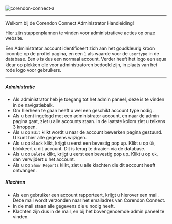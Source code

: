 #

![corendon-connect-a](uploads/28477ca37898ebc413cae96399c05f37/corendon-connect-a.png)

---

Welkom bij de Corendon Connect Administrator Handleiding!

Hier zijn stappenplannen te vinden voor administratieve acties op onze website.

Een Administrator account identificeert zich aan het goudkleurig kroon icoontje op de profiel pagina, en een `1` 
als waarde voor de `usertype` in de database. Een `0` is dus een normaal account. Verder heeft het logo een 
aqua kleur op plekken die voor administratoren bedoeld zijn, in plaats van het rode logo voor gebruikers.

---

##### Administratie
- Als administrator heb je toegang tot het admin paneel, deze is te vinden in de navigatiebalk.
- Om hierheen te gaan heeft u wel een geschikt account type nodig. 
- Als u bent ingelogd met een administrator account, en naar de admin pagina gaat, ziet u alle accounts staan. In de laatste kolom ziet u telkens 3 knoppen. 
- Als u op `Edit` klikt wordt u naar de account bewerken pagina gestuurd. U kunt hier alle gegevens wijzigen.
- Als u op `Block` klikt, krijgt u eerst een bevestig pop up. Klikt u op `Ok`, blokkeert u dit account. Dit is terug te draaien via de database. 
- Als u op `Delete` klikt, krijgt u eerst een bevestig pop up. Klikt u op `Ok`, dan verwijdert u het account.
- Als u op `Show Reports` klikt, ziet u alle klachten die dit account heeft ontvangen.

##### Klachten
- Als een gebruiker een account rapporteert, krijgt u hierover een mail. Deze mail wordt verzonden naar het emailadres van Corendon Connect. 
- In de mail staan alle gegevens die u nodig heeft. 
- Klachten zijn dus in de mail, en bij het bovengenoemde admin paneel te vinden.
 